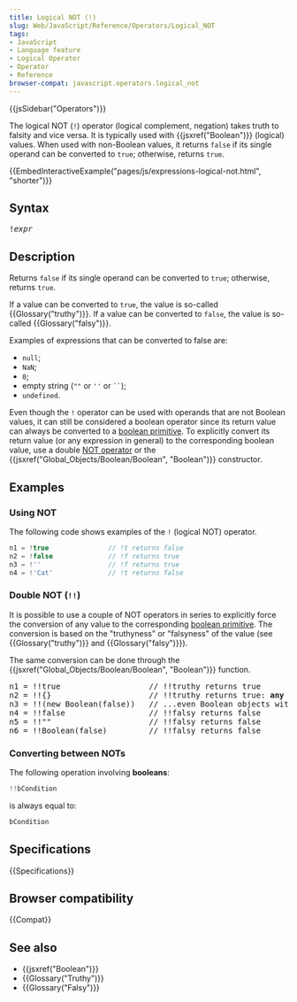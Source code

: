```yaml
---
title: Logical NOT (!)
slug: Web/JavaScript/Reference/Operators/Logical_NOT
tags:
- JavaScript
- Language feature
- Logical Operator
- Operator
- Reference
browser-compat: javascript.operators.logical_not
---
```

{{jsSidebar("Operators")}}

The logical NOT (`!`) operator (logical complement, negation) takes truth to
falsity and vice versa. It is typically used with {{jsxref("Boolean")}}
(logical) values. When used with non-Boolean values, it returns `false` if its
single operand can be converted to `true`; otherwise, returns `true`.

{{EmbedInteractiveExample("pages/js/expressions-logical-not.html", "shorter")}}

## Syntax

<pre class="brush: js">!<var>expr</var>
</pre>

## Description

Returns `false` if its single operand can be converted to `true`; otherwise,
returns `true`.

If a value can be converted to `true`, the value is so-called
{{Glossary("truthy")}}. If a value can be converted to `false`, the value
is so-called {{Glossary("falsy")}}.

Examples of expressions that can be converted to false are:

- `null`;
- `NaN`;
- `0`;
- empty string (`""` or `''` or ` `` `);
- `undefined`.

Even though the `!` operator can be used with operands that are not Boolean
values, it can still be considered a boolean operator since its return value can
always be converted to a
[boolean primitive](/en-US/docs/Web/JavaScript/Data_structures#Boolean_type). To
explicitly convert its return value (or any expression in general) to the
corresponding boolean value, use a double
[NOT operator](/en-US/docs/Web/JavaScript/Reference/Operators/Logical_Operators#Logical_NOT)
or the {{jsxref("Global_Objects/Boolean/Boolean", "Boolean")}}
constructor.

## Examples

### Using NOT

The following code shows examples of the `!` (logical NOT) operator.

```js
n1 = !true               // !t returns false
n2 = !false              // !f returns true
n3 = !''                 // !f returns true
n4 = !'Cat'              // !t returns false
```

### Double NOT (`!!`)

It is possible to use a couple of NOT operators in series to explicitly force
the conversion of any value to the corresponding
[boolean primitive](/en-US/docs/Web/JavaScript/Data_structures#Boolean_type).
The conversion is based on the "truthyness" or "falsyness" of the value (see
{{Glossary("truthy")}} and {{Glossary("falsy")}}).

The same conversion can be done through the
{{jsxref("Global_Objects/Boolean/Boolean",
  "Boolean")}}
function.

<pre class="brush: js">n1 = !!true                   // !!truthy returns true
n2 = !!{}                     // !!truthy returns true: <strong>any</strong> object is truthy...
n3 = !!(new Boolean(false))   // ...even Boolean objects with a false <em>.valueOf()</em>!
n4 = !!false                  // !!falsy returns false
n5 = !!""                     // !!falsy returns false
n6 = !!Boolean(false)         // !!falsy returns false</pre>

### Converting between NOTs

The following operation involving **booleans**:

```js
!!bCondition
```

is always equal to:

```js
bCondition
```

## Specifications

{{Specifications}}

## Browser compatibility

{{Compat}}

## See also

- {{jsxref("Boolean")}}
- {{Glossary("Truthy")}}
- {{Glossary("Falsy")}}
